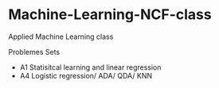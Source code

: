 #  Machine-Learning-NCF-class
Applied Machine Learning class 

 Problemes Sets
 * A1 Statisitcal learning and linear regression
 * A4 Logistic regression/ ADA/ QDA/ KNN
